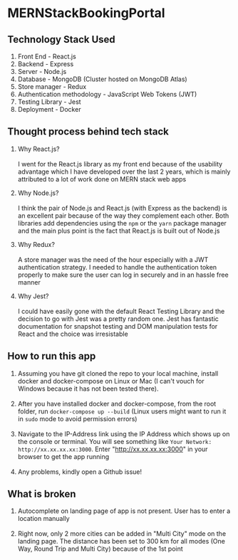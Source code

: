 # MERNStackBookingPortal

## Technology Stack Used
1. Front End - React.js
2. Backend - Express
3. Server - Node.js
4. Database - MongoDB (Cluster hosted on MongoDB Atlas)
5. Store manager - Redux
6. Authentication methodology - JavaScript Web Tokens (JWT)
7. Testing Library - Jest
8. Deployment - Docker

## Thought process behind tech stack
1. Why React.js?<br /><br />
I went for the React.js library as my front end because of the usability advantage which I have developed over the last 2 years, which is mainly attributed to a lot of work done on MERN stack web apps

2. Why Node.js?<br /><br />
I think the pair of Node.js and React.js (with Express as the backend) is an excellent pair because of the way they complement each other. Both libraries add dependencies using the ``npm`` or the ``yarn`` package manager and the main plus point is the fact that React.js is built out of Node.js

3. Why Redux?<br /><br />
A store manager was the need of the hour especially with a JWT authentication strategy. I needed to handle the authentication token properly to make sure the user can log in securely and in an hassle free manner

4. Why Jest?<br /><br />
I could have easily gone with the default React Testing Library and the decision to go with Jest was a pretty random one. Jest has fantastic documentation for snapshot testing and DOM manipulation tests for React and the choice was irresistable

## How to run this app
1. Assuming you have git cloned the repo to your local machine, install docker and docker-compose on Linux or Mac (I can't vouch for Windows because it has not been tested there). <br /><br />
2. After you have installed docker and docker-compose, from the root folder, run ``docker-compose up --build`` (Linux users might want to run it in ``sudo`` mode to avoid permission errors)<br /><br />
3. Navigate to the IP-Address link using the IP Address which shows up on the console or terminal. You will see something like ``Your Network: http://xx.xx.xx.xx:3000``. Enter "http://xx.xx.xx.xx:3000" in your browser to get the app running <br /><br />
4. Any problems, kindly open a Github issue!

## What is broken
1. Autocomplete on landing page of app is not present. User has to enter a location manually <br /><br />
2. Right now, only 2 more cities can be added in "Multi City" mode on the landing page. The distance has been set to 300 km for all modes (One Way, Round Trip and Multi City) because of the 1st point


